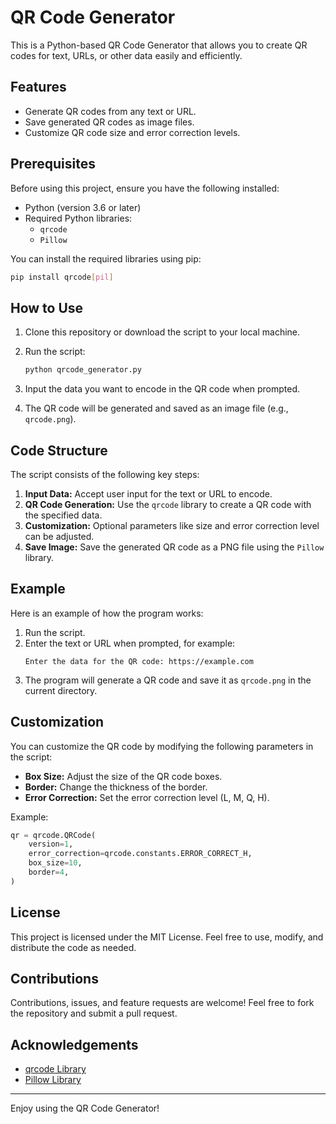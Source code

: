 # QR Code Generator

This is a Python-based QR Code Generator that allows you to create QR codes for text, URLs, or other data easily and efficiently.

## Features

- Generate QR codes from any text or URL.
- Save generated QR codes as image files.
- Customize QR code size and error correction levels.

## Prerequisites

Before using this project, ensure you have the following installed:

- Python (version 3.6 or later)
- Required Python libraries:
  - `qrcode`
  - `Pillow`

You can install the required libraries using pip:
```bash
pip install qrcode[pil]
```

## How to Use

1. Clone this repository or download the script to your local machine.

2. Run the script:
   ```bash
   python qrcode_generator.py
   ```

3. Input the data you want to encode in the QR code when prompted.

4. The QR code will be generated and saved as an image file (e.g., `qrcode.png`).

## Code Structure

The script consists of the following key steps:

1. **Input Data:** Accept user input for the text or URL to encode.
2. **QR Code Generation:** Use the `qrcode` library to create a QR code with the specified data.
3. **Customization:** Optional parameters like size and error correction level can be adjusted.
4. **Save Image:** Save the generated QR code as a PNG file using the `Pillow` library.

## Example

Here is an example of how the program works:

1. Run the script.
2. Enter the text or URL when prompted, for example:
   ```
   Enter the data for the QR code: https://example.com
   ```
3. The program will generate a QR code and save it as `qrcode.png` in the current directory.

## Customization

You can customize the QR code by modifying the following parameters in the script:

- **Box Size:** Adjust the size of the QR code boxes.
- **Border:** Change the thickness of the border.
- **Error Correction:** Set the error correction level (L, M, Q, H).

Example:
```python
qr = qrcode.QRCode(
    version=1,
    error_correction=qrcode.constants.ERROR_CORRECT_H,
    box_size=10,
    border=4,
)
```

## License

This project is licensed under the MIT License. Feel free to use, modify, and distribute the code as needed.

## Contributions

Contributions, issues, and feature requests are welcome! Feel free to fork the repository and submit a pull request.

## Acknowledgements

- [qrcode Library](https://github.com/lincolnloop/python-qrcode)
- [Pillow Library](https://python-pillow.org/)

---

Enjoy using the QR Code Generator!

